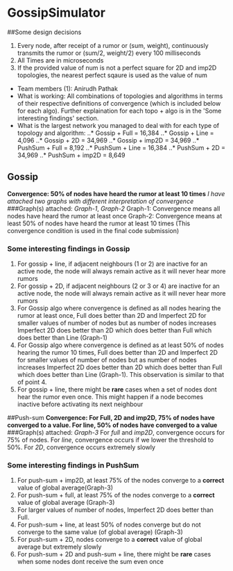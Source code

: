 # GossipSimulator

##Some design decisions
1. Every node, after receipt of a rumor or (sum, weight), continuously transmits the rumor or (sum/2, weight/2) every 100 milliseconds
2. All Times are in microseconds
3. If the provided value of num is not a perfect square for 2D and imp2D topologies, the nearest perfect sqaure is used as the value of num

* Team members (1): Anirudh Pathak
* What is working: All combinations of topologies and algorithms in terms of their respective definitions of convergence (which is included below for each algo). Further explaination for each topo + algo is in the 'Some interesting findings' section.
* What is the largest network you managed to deal with for each type of topology and algorithm:
..* Gossip + Full = 16,384
..* Gossip + Line = 4,096
..* Gossip + 2D = 34,969
..* Gossip + imp2D = 34,969
..* PushSum + Full = 8,192
..* PushSum + Line = 16,384
..* PushSum + 2D = 34,969
..* PushSum + imp2D = 8,649

## Gossip
**Convergence: 50% of nodes have heard the rumor at least 10 times**
*I have attached two graphs with different interpretation of convergence*
###Graph(s) attached: _Graph-1_, _Graph-2_
Graph-1: Convergence means all nodes have heard the rumor at least once
Graph-2: Convergence means at least 50% of nodes have heard the rumor at least 10 times (This convergence condition is used in the final code submission)

### Some interesting findings in Gossip
1. For gossip + line, if adjacent neighbours (1 or 2) are inactive for an active node, the node will always remain active as it will never hear more rumors
2. For gossip + 2D, if adjacent neighbours (2 or 3 or 4) are inactive for an active node, the node will always remain active as it will never hear more rumors
3. For Gossip algo where convergence is defined as all nodes hearing the rumor at least once, Full does better than 2D and Imperfect 2D for smaller values of number of nodes but as number of nodes increases Imperfect 2D does better than 2D which does better than Full which does better than Line (Graph-1)
4. For Gossip algo where convergence is defined as at least 50% of nodes hearing the rumor 10 times, Full does better than 2D and Imperfect 2D for smaller values of number of nodes but as number of nodes increases Imperfect 2D does better than 2D which does better than Full which does better than Line (Graph-1). This observation is similar to that of point 4. 
5. For gossip + line, there might be **rare** cases when a set of nodes dont hear the rumor even once. This might happen if a node becomes inactive before activating its next neighbour

##Push-sum
**Convergence: For Full, 2D and imp2D, 75% of nodes have converged to a value. For line, 50% of nodes have converged to a value**
###Graph(s) attached: _Graph-3_
For _full_ and _imp2D_, convergence occurs for 75% of nodes. For _line_, convergence occurs if we lower the threshold to 50%. For _2D_, convergence occurs extremely slowly

### Some interesting findings in PushSum
1. For push-sum + imp2D, at least 75% of the nodes converge to a **correct** value of global average(Graph-3)
2. For push-sum + full, at least 75% of the nodes converge to a **correct** value of global average (Graph-3)
3. For larger values of number of nodes, Imperfect 2D does better than Full.
4. For push-sum + line, at least 50% of nodes converge but do not converge to the same value (of global average) (Graph-3)
5. For push-sum + 2D, nodes converge to a **correct** value of global average but extremely slowly
6. For push-sum + 2D and push-sum + line, there might be **rare** cases when some nodes dont receive the sum even once




